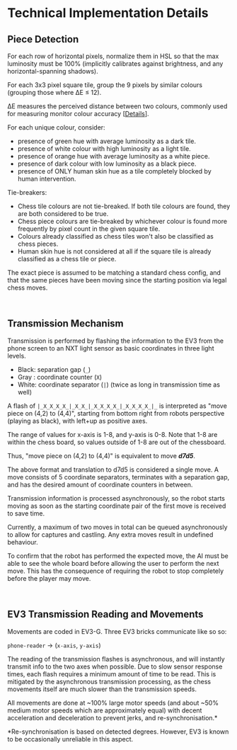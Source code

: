 # Technical Implementation Details

## Piece Detection
For each row of horizontal pixels, normalize them in HSL so that the max luminosity must be 100% (implicitly calibrates against brightness, and any horizontal-spanning shadows).

For each 3x3 pixel square tile, group the 9 pixels by similar colours (grouping those where ∆E ≤ 12).

∆E measures the perceived distance between two colours, commonly used for measuring monitor colour accuracy \[[Details](http://zschuessler.github.io/DeltaE/learn)\].

For each unique colour, consider:
- presence of green hue with average luminosity as a dark tile.
- presence of white colour with high luminosity as a light tile.
- presence of orange hue with average luminosity as a white piece.
- presence of dark colour with low luminosity as a black piece.
- presence of ONLY human skin hue as a tile completely blocked by human intervention.

Tie-breakers:
- Chess tile colours are not tie-breaked. If both tile colours are found, they are both considered to be true.
- Chess piece colours are tie-breaked by whichever colour is found more frequently by pixel count in the given square tile.
- Colours already classified as chess tiles won't also be classified as chess pieces.
- Human skin hue is not considered at all if the square tile is already classified as a chess tile or piece.

The exact piece is assumed to be matching a standard chess config, and that the same pieces have been moving since the starting position via legal chess moves.

<br/>

## Transmission Mechanism

Transmission is performed by flashing the information to the EV3 from the phone screen to an NXT light sensor as basic coordinates in three light levels.
- Black: separation gap (`_`)
- Gray : coordinate counter (`X`)
- White: coordinate separator (`|`) (twice as long in transmission time as well)

A flash of `|_X_X_X_X_|_X_X_|_X_X_X_X_|_X_X_X_X_|_` is interpreted as "move piece on (4,2) to (4,4)", starting from bottom right from robots perspective (playing as black), with left+up as positive axes.

The range of values for x-axis is 1-8, and y-axis is 0-8. Note that 1-8 are within the chess board, so values outside of 1-8 are out of the chessboard.

Thus, "move piece on (4,2) to (4,4)" is equivalent to move ***d7d5***.

The above format and translation to d7d5 is considered a single move.
A move consists of 5 coordinate separators, terminates with a separation gap, and has the desired amount of coordinate counters in between.

Transmission information is processed asynchronously, so the robot starts moving as soon as the starting coordinate pair of the first move is received to save time.

Currently, a maximum of two moves in total can be queued asynchronously to allow for captures and castling. Any extra moves result in undefined behaviour.

To confirm that the robot has performed the expected move, the AI must be able to see the whole board before allowing the user to perform the next move.
This has the consequence of requiring the robot to stop completely before the player may move.

<br/>

## EV3 Transmission Reading and Movements

Movements are coded in EV3-G. Three EV3 bricks communicate like so so:

`phone-reader` -> (`x-axis`, `y-axis`)

The reading of the transmission flashes is asynchronous, and will instantly transmit info to the two axes when possible.
Due to slow sensor response times, each flash requires a minimum amount of time to be read. This is mitigated by the
asynchronous transmission processing, as the chess movements itself are much slower than the transmission speeds.

All movements are done at ~100% large motor speeds (and about ~50% medium motor speeds which are approximately equal)
with decent acceleration and deceleration to prevent jerks, and re-synchronisation.\*

\*Re-synchronisation is based on detected degrees. However, EV3 is known to be occasionally unreliable in this aspect.

<br/>

